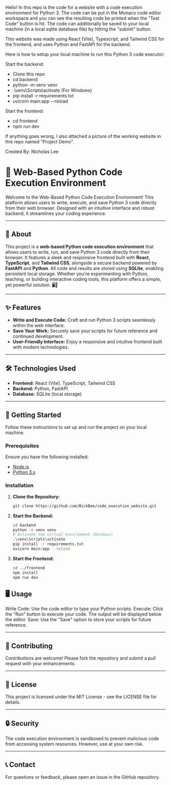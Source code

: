 Hello! In this repo is the code for a website with a code execution environment for Python 3. The code can be put in the Monaco code editor workspace and you can see the resulting code be printed when the "Test Code" button is hit. The code can additionally be saved to your local machine (in a local sqlite database file) by hitting the "submit" button.

This website was made using React (Vite), Typescript, and Tailwind CSS for the frontend, and uses Python and FastAPI for the backend.

Here is how to setup your local machine to run this Python 3 code executor:

Start the backend:
- Clone this repo
- cd backend
- python -m venv venv
- .\venv\Scripts\activate (For Windows)
- pip install -r requirements.txt
- uvicorn main:app --reload

Start the frontend:
- cd frontend
- npm run dev

If anything goes wrong, I also attached a picture of the working website in this repo named "Project Demo".

Created By: Nicholas Lee

# 🐍 Web-Based Python Code Execution Environment

Welcome to the Web-Based Python Code Execution Environment! This platform allows users to write, execute, and save Python 3 code directly from their web browser. Designed with an intuitive interface and robust backend, it streamlines your coding experience.

---

## 📘 About

This project is a **web-based Python code execution environment** that allows users to write, run, and save Python 3 code directly from their browser. It features a sleek and responsive frontend built with **React**, **TypeScript**, and **Tailwind CSS**, alongside a secure backend powered by **FastAPI** and **Python**. All code and results are stored using **SQLite**, enabling persistent local storage. Whether you're experimenting with Python, teaching, or building interactive coding tools, this platform offers a simple, yet powerful solution. 🖥️🐍

---

## ✨ Features

- **Write and Execute Code:** Craft and run Python 3 scripts seamlessly within the web interface.
- **Save Your Work:** Securely save your scripts for future reference and continued development.
- **User-Friendly Interface:** Enjoy a responsive and intuitive frontend built with modern technologies.

---

## 🛠️ Technologies Used

- **Frontend:** React (Vite), TypeScript, Tailwind CSS
- **Backend:** Python, FastAPI
- **Database:** SQLite (local storage)

---

## 🚀 Getting Started

Follow these instructions to set up and run the project on your local machine.

### Prerequisites

Ensure you have the following installed:

- [Node.js](https://nodejs.org/)
- [Python 3.x](https://www.python.org/downloads/)

### Installation

1. **Clone the Repository:**
   ```bash
   git clone https://github.com/BickBee/code_execution_website.git

2. **Start the Backend:**
   ```bash
   cd backend
   python -m venv venv
   # Activate the virtual environment (Windows)
   .\venv\Scripts\activate
   pip install -r requirements.txt
   uvicorn main:app --reload

3. **Start the Frontend:**
   ```bash
   cd ../frontend
   npm install
   npm run dev

## 🖥️ Usage

Write Code: Use the code editor to type your Python scripts.
Execute: Click the "Run" button to execute your code. The output will be displayed below the editor.
Save: Use the "Save" option to store your scripts for future reference.

---

## 🤝 Contributing

Contributions are welcome! Please fork the repository and submit a pull request with your enhancements.

---

## 📝 License

This project is licensed under the MIT License - see the LICENSE file for details.

---

## 🔒 Security

The code execution environment is sandboxed to prevent malicious code from accessing system resources. However, use at your own risk.

---

## 📞 Contact

For questions or feedback, please open an issue in the GitHub repository.
